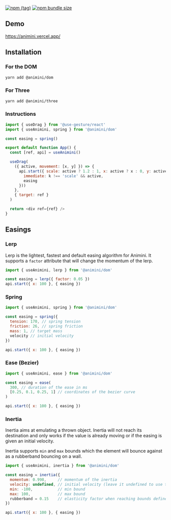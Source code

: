 [![npm (tag)](https://img.shields.io/npm/v/@animini/dom?style=flat&colorA=000000&colorB=000000)](https://www.npmjs.com/package/@animini/dom) [![npm bundle size](https://img.shields.io/bundlephobia/minzip/@animini/dom?style=flat&colorA=000000&colorB=000000&label=gzipped)](https://bundlephobia.com/result?p=@animini/dom)

## Demo

https://animini.vercel.app/

## Installation

### For the DOM

```bash
yarn add @animini/dom
```

### For Three

```bash
yarn add @animini/three
```

### Instructions

```js
import { useDrag } from '@use-gesture/react'
import { useAnimini, spring } from '@animini/dom'

const easing = spring()

export default function App() {
  const [ref, api] = useAnimini()

  useDrag(
    ({ active, movement: [x, y] }) => {
      api.start({ scale: active ? 1.2 : 1, x: active ? x : 0, y: active ? y : 0 }, (k) => ({
        immediate: k !== 'scale' && active,
        easing
      }))
    },
    { target: ref }
  )

  return <div ref={ref} />
}
```

## Easings

### Lerp

Lerp is the lightest, fastest and default easing algorithm for Animini. It supports a `factor` attribute that will change the momentum of the lerp.

```js
import { useAnimini, lerp } from '@animini/dom'

const easing = lerp({ factor: 0.05 })
api.start({ x: 100 }, { easing })
```

### Spring

```js
import { useAnimini, spring } from '@animini/dom'

const easing = spring({
  tension: 170, // spring tension
  friction: 26, // spring friction
  mass: 1, // target mass
  velocity // initial velocity
})

api.start({ x: 100 }, { easing })
```

### Ease (Bezier)

```js
import { useAnimini, ease } from '@animini/dom'

const easing = ease(
  300, // duration of the ease in ms
  [0.25, 0.1, 0.25, 1] // coordinates of the bezier curve
)

api.start({ x: 100 }, { easing })
```

### Inertia

Inertia aims at emulating a thrown object. Inertia will not reach its destination and only works if the value is already moving or if the easing is given an initial velocity.

Inertia supports `min` and `max` bounds which the element will bounce against as a rubberband bouncing on a wall.

```js
import { useAnimini, inertia } from '@animini/dom'

const easing = inertia({
  momentum: 0.998,     // momentum of the inertia
  velocity: undefined, // initial velocity (leave it undefined to use the current velocity of the value)
  min: -100,           // min bound
  max: 100,            // max bound
  rubberband = 0.15    // elasticity factor when reaching bounds defined by min / max
})

api.start({ x: 100 }, { easing })
```

